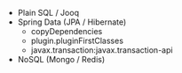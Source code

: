 * Plain SQL / Jooq
* Spring Data (JPA / Hibernate)
    * copyDependencies
    * plugin.pluginFirstClasses
    * javax.transaction:javax.transaction-api
* NoSQL (Mongo / Redis)